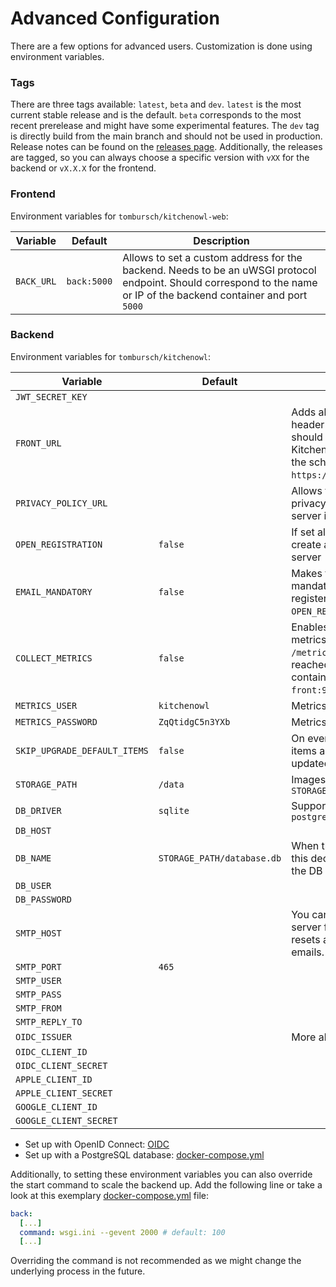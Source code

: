 # Advanced Configuration

There are a few options for advanced users. Customization is done using environment variables.

### Tags

There are three tags available: `latest`, `beta` and `dev`. `latest` is the most current stable release and is the default. `beta` corresponds to the most recent prerelease and might have some experimental features. The `dev` tag is directly build from the main branch and should not be used in production. Release notes can be found on the [releases page](https://github.com/TomBursch/kitchenowl/releases).
Additionally, the releases are tagged, so you can always choose a specific version with `vXX` for the backend or `vX.X.X` for the frontend.

### Frontend

Environment variables for `tombursch/kitchenowl-web`:

| Variable   | Default     | Description                                                                                                                                                          |
| ---------- | ----------- | -------------------------------------------------------------------------------------------------------------------------------------------------------------------- |
| `BACK_URL` | `back:5000` | Allows to set a custom address for the backend. Needs to be an uWSGI protocol endpoint. Should correspond to the name or IP of the backend container and port `5000` |

### Backend

Environment variables for `tombursch/kitchenowl`:

| Variable                     | Default                    | Description                                                                                                                                           |
| ---------------------------- | -------------------------- | ----------------------------------------------------------------------------------------------------------------------------------------------------- |
| `JWT_SECRET_KEY`             |                            |                                                                                                                                                       |
| `FRONT_URL`                  |                            | Adds allow origin CORS header for the URL. If set, should exactly match KitchenOwl's URL including the schema (e.g. `https://app.kitchenowl.org`)     |
| `PRIVACY_POLICY_URL`         |                            | Allows to set a custom privacy policy for your server instance                                                                                        |
| `OPEN_REGISTRATION`          | `false`                    | If set allows anyone to create an account on your server                                                                                              |
| `EMAIL_MANDATORY`            | `false`                    | Makes the email a mandatory field when registering (Only relevant if `OPEN_REGISTRATION` is set)                                                      |
| `COLLECT_METRICS`            | `false`                    | Enables a Prometheus metrics endpoint at `/metrics/`. If enabled can be reached over the frontend container on port 9100 (e.g. `front:9100/metrics/`) |
| `METRICS_USER`               | `kitchenowl`               | Metrics basic auth username                                                                                                                           |
| `METRICS_PASSWORD`           | `ZqQtidgC5n3YXb`           | Metrics basic auth password                                                                                                                           |
| `SKIP_UPGRADE_DEFAULT_ITEMS` | `false`                    | On every restart all default items are imported and updated in every household                                                                        |
| `STORAGE_PATH`               | `/data`                    | Images are stored in `STORAGE_PATH/upload`                                                                                                            |
| `DB_DRIVER`                  | `sqlite`                   | Supported: `sqlite` and `postgresql`                                                                                                                  |
| `DB_HOST`                    |                            |                                                                                                                                                       |
| `DB_NAME`                    | `STORAGE_PATH/database.db` | When the driver is `sqlite` this decides where to store the DB                                                                                        |
| `DB_USER`                    |                            |                                                                                                                                                       |
| `DB_PASSWORD`                |                            |                                                                                                                                                       |
| `SMTP_HOST`                  |                            | You can connect to an SMTP server for sending password resets and verifying user emails. This not required.                                           |
| `SMTP_PORT`                  | `465`                      |                                                                                                                                                       |
| `SMTP_USER`                  |                            |                                                                                                                                                       |
| `SMTP_PASS`                  |                            |                                                                                                                                                       |
| `SMTP_FROM`                  |                            |                                                                                                                                                       |
| `SMTP_REPLY_TO`              |                            |                                                                                                                                                       |
| `OIDC_ISSUER`                |                            | More about [OIDC](./oidc.md)                                                                                                                          |
| `OIDC_CLIENT_ID`             |                            |                                                                                                                                                       |
| `OIDC_CLIENT_SECRET`         |                            |                                                                                                                                                       |
| `APPLE_CLIENT_ID`            |                            |                                                                                                                                                       |
| `APPLE_CLIENT_SECRET`        |                            |                                                                                                                                                       |
| `GOOGLE_CLIENT_ID`           |                            |                                                                                                                                                       |
| `GOOGLE_CLIENT_SECRET`       |                            |                                                                                                                                                       |

- Set up with OpenID Connect: [OIDC](./oidc.md)
- Set up with a PostgreSQL database: [docker-compose.yml](https://github.com/TomBursch/kitchenowl-backend/blob/main/docker-compose-postgres.yml)

Additionally, to setting these environment variables you can also override the start command to scale the backend up.
Add the following line or take a look at this exemplary [docker-compose.yml](https://github.com/TomBursch/kitchenowl-backend/blob/main/docker-compose-postgres.yml) file:

```yml
back:
  [...]
  command: wsgi.ini --gevent 2000 # default: 100
  [...]
```

Overriding the command is not recommended as we might change the underlying process in the future.
